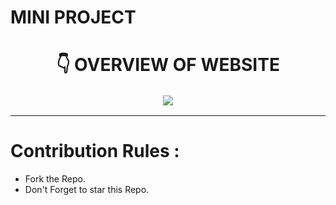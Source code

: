# MINI PROJECT


<h1 align="center"> 👇 OVERVIEW OF WEBSITE </h1>

<p align="center">
  <img style='border:2px solid #FFFFFF' src="/datavis.gif">
</p>

---

# Contribution Rules :
- Fork the Repo.
- Don't Forget to star this Repo.
